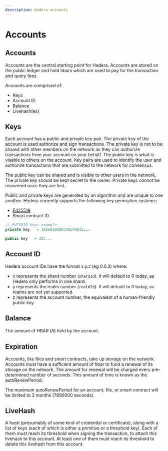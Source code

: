 ```yaml
---
description: Hedera accounts
---
```


# Accounts

## Accounts

Accounts are the central starting point for Hedera. Accounts are stored on the public ledger and hold hbars which are used to pay for the transaction and query fees. 

Accounts are comprised of:

* Keys
* Account ID
* Balance
* Livehash\(es\)

## Keys

Each account has a public and private key pair. The private key of the account is used authorize and sign transactions. The private key is not to be shared with other members on the network as they can authorize transactions from your account on your behalf. The public key is what is visable to others on the account. Key pairs are used to identify the user and authorize transactions that are submitted to the network for consensus.

The public key can be shared and is visible to other users in the network. The private key should be kept secret to the owner. Private keys _cannot_ be recovered once they are lost.

Public and private keys are generated by an algorithm and are unique to one another. Hedera currently supports the following key generation systems:

* [Ed25519](https://ed25519.cr.yp.to/index.html)
* Smart contract ID

```java
// Ed25519 keys example
private key   = 302e020100300506032...

public key   = 302...
```

## Account ID

Hedera account IDs have the format x.y.z \(eg 0.0.3\) where:

* x represents the shard number \(`shardId`\). It will default to 0 today, as Hedera only performs in one shard.
* y represents the realm number \(`realmId`\). It will default to 0 today, as realms are not yet supported.
* z represents the account number, the equivalent of a human-friendly public key.

## Balance

The amount of HBAR \(ℏ\) held by the account.

## Expiration

Accounts, like files and smart contracts, take up storage on the network. Accounts must have a sufficient amount of hbar to fund a renewal of its storage on the network. The amount for renewal will be charged every pre-determined number of seconds. This amount of time is known as the autoRenewPeriod.

The maximum autoRenewPeriod for an account, file, or smart contract will be limited to 3 months \(7890000 seconds\).

## LiveHash

A hash \(presumably of some kind of credential or certificate\), along with a list of keys \(each of which is either a primitive or a threshold key\). Each of them must reach its threshold when signing the transaction, to attach this livehash to this account. At least one of them must reach its threshold to delete this livehash from this account.

